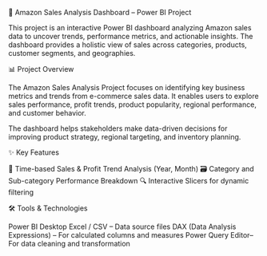  🛒 Amazon Sales Analysis Dashboard – Power BI Project

This project is an interactive Power BI dashboard analyzing Amazon sales data to uncover trends, performance metrics, and actionable insights. The dashboard provides a holistic view of sales across categories, products, customer segments, and geographies.

 📊 Project Overview

The Amazon Sales Analysis Project focuses on identifying key business metrics and trends from e-commerce sales data. It enables users to explore sales performance, profit trends, product popularity, regional performance, and customer behavior.

The dashboard helps stakeholders make data-driven decisions for improving product strategy, regional targeting, and inventory planning.



 ✨ Key Features

  📆 Time-based Sales & Profit Trend Analysis (Year, Month)
  🗃️ Category and Sub-category Performance Breakdown
  🔍 Interactive Slicers for dynamic filtering 

 🛠️ Tools & Technologies

 Power BI Desktop
 Excel / CSV – Data source files
 DAX (Data Analysis Expressions) – For calculated columns and measures
 Power Query Editor– For data cleaning and transformation
